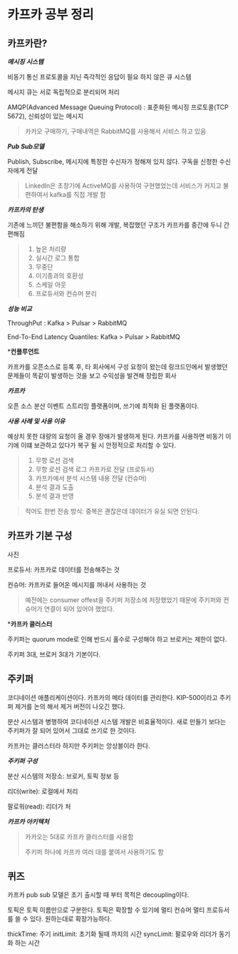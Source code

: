 # 카프카 공부 정리

## 카프카란?

***메시징 시스템***

비동기 통신 프로토콜을 지닌 즉각적인 응답이 필요 하지 않은 큐 시스템

메시지 큐는 서로 독립적으로 분리되어 처리

AMQP(Advanced Message Queuing Protocol) : 표준화된 메시징 프로토콜(TCP 5672), 신뢰성이 있는 메시지

> 카카오 구매하기, 구매내역은 RabbitMQ를 사용해서 서비스 하고 있음

***Pub Sub모델***

Publish, Subscribe, 메시지에 특정한 수신자가 정해져 있지 않다. 구독을 신청한 수신자에게 전달

> LinkedIn은 초창기에 ActiveMQ를 사용하여 구현했었는데 서비스가 커지고 불편하여서 kafka를 직접 개발 함

***카프카의 탄생***

기존에 느끼던 불편함을 해소하기 위해 개발, 복잡했던 구조가 카프카를 중간에 두니 간편해짐

> 1. 높은 처리량 
> 2. 실시간 로그 통합 
> 3. 무중단 
> 4. 이기종과의 호환성 
> 5. 스케일 아웃 
> 6. 프로듀서와 컨슈머 분리

***성능 비교***

ThroughPut : Kafka > Pulsar > RabbitMQ

End-To-End Latency Quantiles: Kafka > Pulsar > RabbitMQ

***컨플루언트**

카프카를 오픈소스로 등록 후, 타 회사에서 구성 요청이 왔는데 링크드인에서 발생했던 문제들이 똑같이 발생하는 것을 보고 수익성을 발견해 창립한 회사

***카프카***

오픈 소스 분산 이벤트 스트리밍 플랫폼이며, 쓰기에 최적화 된 플랫폼이다.

***사용 사례 및 사용 이유***

예상치 못한 대량의 요청이 올 경우 장애가 발생하게 된다. 카프카를 사용하면 비동기 이기에 이떄 보관하고 있다가 복구 될 시 안정적으로 처리할 수 있다.

> 1. 무향 로션 검색 
> 2. 무향 로션 검색 로그 카프카로 전달 (프로듀서)
> 3. 카프카에서 분석 시스템 내용 전달 (컨슈머)
> 4. 분석 결과 도출
> 5. 분석 결과 반영

> 적어도 한번 전송 방식: 중복은 괜찮은데 데이터가 유실 되면 안된다.

## 카프카 기본 구성

사진

프로듀서: 카프카로 데이터를 전송해주는 것

컨슈머: 카프카로 들어온 메시지를 꺼내서 사용하는 것 

> 예전에는 consumer offest을 주키퍼 저장소에 저장했었기 때문에 주키퍼와 컨슈머가 연결이 되어 있어야 했었다.

***카프카 클러스터**

주키퍼는 quorum mode로 인해 반드시 홀수로 구성해야 하고 브로커는 제한이 없다. 

주키퍼 3대, 브로커 3대가 기본이다.

## 주키퍼 

코디네이션 애플리케이션이다. 카프카의 메타 데이터를 관리한다. KIP-500이라고 주키퍼 제거를 논의 해서 제거 버전이 나오긴 했다.

분산 시스템과 병행하여 코디네이션 시스템 개발은 비효율적이다. 새로 만들기 보다는 주키퍼가 잘 되어 있어서 그대로 쓰기로 한 것이다.

카프카는 클러스터라 하지만 주키퍼는 앙상블이라 한다.

***주키퍼 구성***

분산 시스템의 저장소: 브로커, 토픽 정보 등

리더(write): 로컬에서 처리

팔로워(read): 리더가 처

***카프카 아키텍처***

> 카카오는 5대로 카프카 클러스터를 사용함
> 
> 주키퍼 하나에 카프카 여러 대를 붙여서 사용하기도 함

## 퀴즈

카프카 pub sub 모델은 초기 출시할 때 부터 목적은 decoupling이다.

토픽은 토픽 이름만으로 구분한다. 토픽은 확장할 수 있기에 멀티 컨슈머 멀티 프로듀서를 쓸 수 있다. 원하는대로 확장가능하다.

thickTime: 주기 
initLimit: 초기화 될때 까지의 시간 
syncLimit: 팔로우와 리더가 동기화 하는 시간





